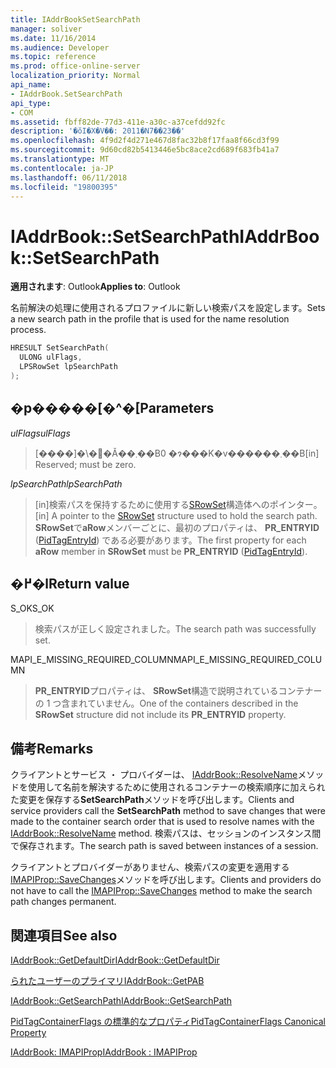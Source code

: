 ```yaml
---
title: IAddrBookSetSearchPath
manager: soliver
ms.date: 11/16/2014
ms.audience: Developer
ms.topic: reference
ms.prod: office-online-server
localization_priority: Normal
api_name:
- IAddrBook.SetSearchPath
api_type:
- COM
ms.assetid: fbff82de-77d3-411e-a30c-a37cefdd92fc
description: '�ŏI�X�V��: 2011�N7��23��'
ms.openlocfilehash: 4f9d2f4d271e467d8fac32b8f17faa8f66cd3f99
ms.sourcegitcommit: 9d60cd82b5413446e5bc8ace2cd689f683fb41a7
ms.translationtype: MT
ms.contentlocale: ja-JP
ms.lasthandoff: 06/11/2018
ms.locfileid: "19800395"
---
```

# <a name="iaddrbooksetsearchpath"></a><span data-ttu-id="0cf84-103">IAddrBook::SetSearchPath</span><span class="sxs-lookup"><span data-stu-id="0cf84-103">IAddrBook::SetSearchPath</span></span>

  
  
<span data-ttu-id="0cf84-104">**適用されます**: Outlook</span><span class="sxs-lookup"><span data-stu-id="0cf84-104">**Applies to**: Outlook</span></span> 
  
<span data-ttu-id="0cf84-105">名前解決の処理に使用されるプロファイルに新しい検索パスを設定します。</span><span class="sxs-lookup"><span data-stu-id="0cf84-105">Sets a new search path in the profile that is used for the name resolution process.</span></span> 
  
```cpp
HRESULT SetSearchPath(
  ULONG ulFlags,
  LPSRowSet lpSearchPath
);
```

## <a name="parameters"></a><span data-ttu-id="0cf84-106">�p�����[�^�[</span><span class="sxs-lookup"><span data-stu-id="0cf84-106">Parameters</span></span>

 <span data-ttu-id="0cf84-107">_ulFlags_</span><span class="sxs-lookup"><span data-stu-id="0cf84-107">_ulFlags_</span></span>
  
> <span data-ttu-id="0cf84-108">[����]�\�񂳂�Ă��܂��B0 �ɂ���K�v������܂��B</span><span class="sxs-lookup"><span data-stu-id="0cf84-108">[in] Reserved; must be zero.</span></span>
    
 <span data-ttu-id="0cf84-109">_lpSearchPath_</span><span class="sxs-lookup"><span data-stu-id="0cf84-109">_lpSearchPath_</span></span>
  
> <span data-ttu-id="0cf84-110">[in]検索パスを保持するために使用する[SRowSet](srowset.md)構造体へのポインター。</span><span class="sxs-lookup"><span data-stu-id="0cf84-110">[in] A pointer to the [SRowSet](srowset.md) structure used to hold the search path.</span></span> <span data-ttu-id="0cf84-111">**SRowSet**で**aRow**メンバーごとに、最初のプロパティは、 **PR_ENTRYID** ([PidTagEntryId](pidtagentryid-canonical-property.md)) である必要があります。</span><span class="sxs-lookup"><span data-stu-id="0cf84-111">The first property for each **aRow** member in **SRowSet** must be **PR_ENTRYID** ([PidTagEntryId](pidtagentryid-canonical-property.md)).</span></span>
    
## <a name="return-value"></a><span data-ttu-id="0cf84-112">�߂�l</span><span class="sxs-lookup"><span data-stu-id="0cf84-112">Return value</span></span>

<span data-ttu-id="0cf84-113">S_OK</span><span class="sxs-lookup"><span data-stu-id="0cf84-113">S_OK</span></span> 
  
> <span data-ttu-id="0cf84-114">検索パスが正しく設定されました。</span><span class="sxs-lookup"><span data-stu-id="0cf84-114">The search path was successfully set.</span></span>
    
<span data-ttu-id="0cf84-115">MAPI_E_MISSING_REQUIRED_COLUMN</span><span class="sxs-lookup"><span data-stu-id="0cf84-115">MAPI_E_MISSING_REQUIRED_COLUMN</span></span> 
  
> <span data-ttu-id="0cf84-116">**PR_ENTRYID**プロパティは、 **SRowSet**構造で説明されているコンテナーの 1 つ含まれていません。</span><span class="sxs-lookup"><span data-stu-id="0cf84-116">One of the containers described in the **SRowSet** structure did not include its **PR_ENTRYID** property.</span></span> 
    
## <a name="remarks"></a><span data-ttu-id="0cf84-117">備考</span><span class="sxs-lookup"><span data-stu-id="0cf84-117">Remarks</span></span>

<span data-ttu-id="0cf84-118">クライアントとサービス ・ プロバイダーは、 [IAddrBook::ResolveName](iaddrbook-resolvename.md)メソッドを使用して名前を解決するために使用されるコンテナーの検索順序に加えられた変更を保存する**SetSearchPath**メソッドを呼び出します。</span><span class="sxs-lookup"><span data-stu-id="0cf84-118">Clients and service providers call the **SetSearchPath** method to save changes that were made to the container search order that is used to resolve names with the [IAddrBook::ResolveName](iaddrbook-resolvename.md) method.</span></span> <span data-ttu-id="0cf84-119">検索パスは、セッションのインスタンス間で保存されます。</span><span class="sxs-lookup"><span data-stu-id="0cf84-119">The search path is saved between instances of a session.</span></span> 
  
<span data-ttu-id="0cf84-120">クライアントとプロバイダーがありません、検索パスの変更を適用する[IMAPIProp::SaveChanges](imapiprop-savechanges.md)メソッドを呼び出します。</span><span class="sxs-lookup"><span data-stu-id="0cf84-120">Clients and providers do not have to call the [IMAPIProp::SaveChanges](imapiprop-savechanges.md) method to make the search path changes permanent.</span></span> 
  
## <a name="see-also"></a><span data-ttu-id="0cf84-121">関連項目</span><span class="sxs-lookup"><span data-stu-id="0cf84-121">See also</span></span>



[<span data-ttu-id="0cf84-122">IAddrBook::GetDefaultDir</span><span class="sxs-lookup"><span data-stu-id="0cf84-122">IAddrBook::GetDefaultDir</span></span>](iaddrbook-getdefaultdir.md)
  
[<span data-ttu-id="0cf84-123">られたユーザーのプライマリ</span><span class="sxs-lookup"><span data-stu-id="0cf84-123">IAddrBook::GetPAB</span></span>](iaddrbook-getpab.md)
  
[<span data-ttu-id="0cf84-124">IAddrBook::GetSearchPath</span><span class="sxs-lookup"><span data-stu-id="0cf84-124">IAddrBook::GetSearchPath</span></span>](iaddrbook-getsearchpath.md)
  
[<span data-ttu-id="0cf84-125">PidTagContainerFlags の標準的なプロパティ</span><span class="sxs-lookup"><span data-stu-id="0cf84-125">PidTagContainerFlags Canonical Property</span></span>](pidtagcontainerflags-canonical-property.md)
  
[<span data-ttu-id="0cf84-126">IAddrBook: IMAPIProp</span><span class="sxs-lookup"><span data-stu-id="0cf84-126">IAddrBook : IMAPIProp</span></span>](iaddrbookimapiprop.md)

